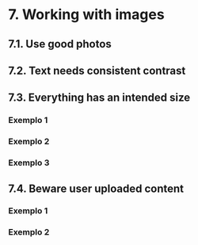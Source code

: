 # 7. Working with images
## 7.1. Use good photos
## 7.2. Text needs consistent contrast
## 7.3. Everything has an intended size
### Exemplo 1
### Exemplo 2
### Exemplo 3
## 7.4. Beware user uploaded content
### Exemplo 1
### Exemplo 2
